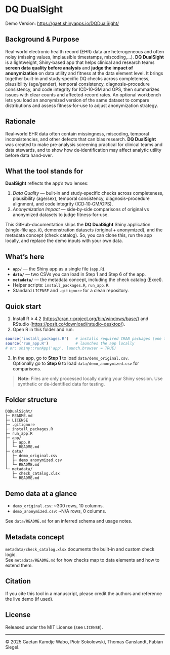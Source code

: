 # DQ DualSight 

Demo Version: https://gaet.shinyapps.io/DQDualSight/

## Background & Purpose

Real‑world electronic health record (EHR) data are heterogeneous and often noisy (missing values, implausible timestamps, miscoding,...).
**DQ DualSight** is a lightweight, Shiny‑based app that helps clinical and research teams **screen data quality before analysis** and **judge the impact of anonymization** on data utility and fitness at the data element level.
It brings together built‑in and study‑specific DQ checks across completeness, plausibility (age/gender), temporal consistency, diagnosis–procedure consistency, and code integrity for ICD‑10‑GM and OPS, then summarizes issues with clear counts and affected‑record rates.
An optional workbench lets you load an anonymized version of the same dataset to compare distributions and assess fitness‑for‑use to adjust anonymization strategy.


## Rationale 

Real‑world EHR data often contain missingness, miscoding, temporal inconsistencies, and other defects that can bias research.
**DQ DualSight** was created to make pre‑analysis screening practical for clinical teams and data stewards, and to show how
de‑identification may affect analytic utility before data hand‑over.

## What the tool stands for

**DualSight** reflects the app’s two lenses:
1) *Data Quality* — built‑in and study‑specific checks across completeness, plausibility (age/sex), temporal consistency,
   diagnosis–procedure alignment, and code integrity (ICD‑10‑GM/OPS).
2) *Anonymization Impact* — side‑by‑side comparisons of original vs anonymized datasets to judge fitness‑for‑use.



This GitHub-documentation ships the **DQ DualSight** Shiny application (single-file `app.R`), demonstration datasets (original + anonymized), and the metadata concept (check catalog). So, you can clone this, run the app locally, and replace the demo inputs with your own data.

## What’s here

- **`app/`** — the Shiny app as a single file (`app.R`).
- **`data/`** — two CSVs you can load in Step 1 and Step 6 of the app.
- **`metadata/`** — the metadata concept, including the check catalog (Excel).
- Helper scripts: `install_packages.R`, `run_app.R`.
- Standard `LICENSE` and `.gitignore` for a clean repository.

## Quick start

1. Install R ≥ 4.2 (https://cran.r-project.org/bin/windows/base/) and RStudio (https://posit.co/download/rstudio-desktop/).
2. Open R in this folder and run:

```r
source('install_packages.R')   # installs required CRAN packages (one time)
source('run_app.R')            # launches the app locally
# or: shiny::runApp('app', launch.browser = TRUE)
```

3. In the app, go to **Step 1** to load `data/demo_original.csv`.  
   Optionally go to **Step 6** to load `data/demo_anonymized.csv` for comparisons.

> **Note:** Files are only processed locally during your Shiny session. Use synthetic or de-identified data for testing.

## Folder structure

```
DQDualSight/
├─ README.md
├─ LICENSE
├─ .gitignore
├─ install_packages.R
├─ run_app.R
├─ app/
│  ├─ app.R
│  └─ README.md
├─ data/
│  ├─ demo_original.csv
│  ├─ demo_anonymized.csv
│  └─ README.md
└─ metadata/
   ├─ check_catalog.xlsx
   └─ README.md
```

## Demo data at a glance

- `demo_original.csv`: ~300 rows, 10 columns.
- `demo_anonymized.csv`: ~N/A rows, 0 columns.

See `data/README.md` for an inferred schema and usage notes.

## Metadata concept

`metadata/check_catalog.xlsx` documents the built-in and custom check logic.  
See `metadata/README.md` for how checks map to data elements and how to extend them.

## Citation

If you cite this tool in a manuscript, please credit the authors and reference the live demo (if used).

## License

Released under the MIT License (see `LICENSE`).

---

© 2025 Gaetan Kamdje Wabo, Piotr Sokolowski, Thomas Ganslandt, Fabian Siegel.